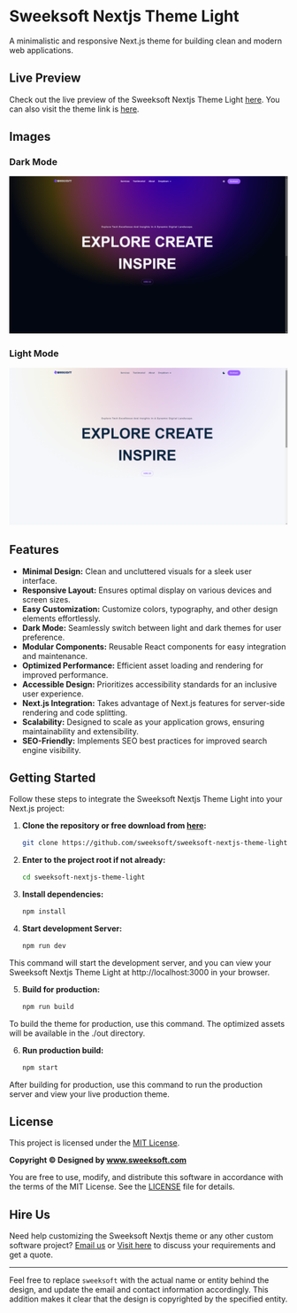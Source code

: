 # Sweeksoft Nextjs Theme Light

A minimalistic and responsive Next.js theme for building clean and modern web applications.

## Live Preview

Check out the live preview of the Sweeksoft Nextjs Theme Light [here](https://sweeksoft-nextjs-theme-light.vercel.app/). You can also visit the theme link is [here](https://sweeksoft.com/products/sweeksoft-nextjs-theme-light).

## Images

### Dark Mode

![Dark Mode](dark-mode-screenshot.png)

### Light Mode

![Light Mode](light-mode-screenshot.png)

## Features

- **Minimal Design:** Clean and uncluttered visuals for a sleek user interface.
- **Responsive Layout:** Ensures optimal display on various devices and screen sizes.
- **Easy Customization:** Customize colors, typography, and other design elements effortlessly.
- **Dark Mode:** Seamlessly switch between light and dark themes for user preference.
- **Modular Components:** Reusable React components for easy integration and maintenance.
- **Optimized Performance:** Efficient asset loading and rendering for improved performance.
- **Accessible Design:** Prioritizes accessibility standards for an inclusive user experience.
- **Next.js Integration:** Takes advantage of Next.js features for server-side rendering and code splitting.
- **Scalability:** Designed to scale as your application grows, ensuring maintainability and extensibility.
- **SEO-Friendly:** Implements SEO best practices for improved search engine visibility.

## Getting Started

Follow these steps to integrate the Sweeksoft Nextjs Theme Light into your Next.js project:

1. **Clone the repository or free download from [here](https://sweeksoft.com/products/sweeksoft-nextjs-theme-light):**

   ```bash
   git clone https://github.com/sweeksoft/sweeksoft-nextjs-theme-light.git

   ```

2. **Enter to the project root if not already:**

   ```bash
   cd sweeksoft-nextjs-theme-light

   ```

3. **Install dependencies:**

   ```bash
   npm install

   ```

4. **Start development Server:**
   ```bash
   npm run dev
   ```

This command will start the development server, and you can view your Sweeksoft Nextjs Theme Light at http://localhost:3000 in your browser.

5. **Build for production:**
   ```bash
   npm run build
   ```

To build the theme for production, use this command. The optimized assets will be available in the ./out directory.

6. **Run production build:**
   ```bash
   npm start
   ```

After building for production, use this command to run the production server and view your live production theme.

## License

This project is licensed under the [MIT License](LICENSE).

**Copyright © Designed by www.sweeksoft.com**

You are free to use, modify, and distribute this software in accordance with the terms of the MIT License. See the [LICENSE](LICENSE) file for details.

## Hire Us

Need help customizing the Sweeksoft Nextjs theme or any other custom software project? [Email us](mailto:info@sweeksoft.com) or [Visit here](https://sweeksoft.com/contact) to discuss your requirements and get a quote.

---

Feel free to replace `sweeksoft` with the actual name or entity behind the design, and update the email and contact information accordingly. This addition makes it clear that the design is copyrighted by the specified entity.
